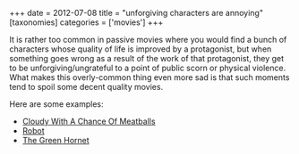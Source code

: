 +++
date = 2012-07-08
title = "unforgiving characters are annoying"
[taxonomies]
categories = ['movies']
+++

It is rather too common in passive movies where you would find a bunch
of characters whose quality of life is improved by a protagonist, but
when something goes wrong as a result of the work of that protagonist,
they get to be unforgiving/ungrateful to a point of public scorn or
physical violence. What makes this overly-common thing even more sad is
that such moments tend to spoil some decent quality movies.

Here are some examples:

-   [Cloudy With A Chance Of Meatballs]
-   [Robot]
-   [The Green Hornet]

  [Cloudy With A Chance Of Meatballs]: http://tshepang.net/cloudy-with-a-chance-of-meatballs-2009
  [Robot]: http://tshepang.net/robot-2010
  [The Green Hornet]: http://tshepang.net/the-green-hornet-2011
